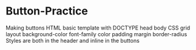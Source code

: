 # Button-Practice
Making buttons 
HTML basic template with DOCTYPE head body
CSS grid layout background-color font-family color padding margin border-radius  
Styles are both in the header and inline in the buttons
